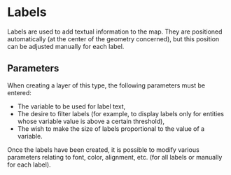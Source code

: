 # Labels


Labels are used to add textual information to the map.
They are positioned automatically (at the center of the geometry concerned), but this position can be adjusted
manually for each label.

## Parameters

When creating a layer of this type, the following parameters must be entered:

- The variable to be used for label text,
- The desire to filter labels (for example, to display labels only for entities whose variable value is above a certain threshold),
- The wish to make the size of labels proportional to the value of a variable.


Once the labels have been created, it is possible to modify various parameters relating to font, color, alignment, etc.
(for all labels or manually for each label).

<ZoomImg
    src="/labels-0.png"
    alt="Labels (proportional to the 'area' variable) - in this case, the district to which the neighborhood belongs"
    caption="Labels (proportional to the 'area' variable) - in this case, the district to which the neighborhood belongs"
/>